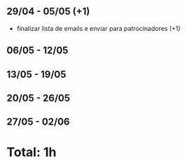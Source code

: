 ## 29/04 - 05/05 (+1)
- finalizar lista de emails e enviar para patrocinadores (+1)

## 06/05 - 12/05


## 13/05 - 19/05


## 20/05 - 26/05


## 27/05 - 02/06


# Total: 1h
